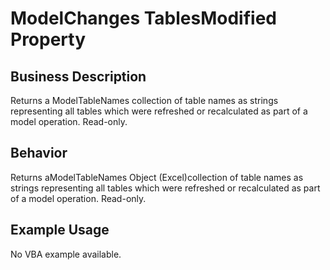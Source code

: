 # ModelChanges TablesModified Property

## Business Description
Returns a ModelTableNames collection of table names as strings representing all tables which were refreshed or recalculated as part of a model operation. Read-only.

## Behavior
Returns aModelTableNames Object (Excel)collection of table names as strings representing all tables which were refreshed or recalculated as part of a model operation. Read-only.

## Example Usage
No VBA example available.